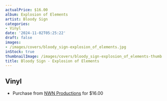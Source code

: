 ```yaml
---
actualPrice: $16.00
album: Explosion of Elements
artist: Bloody Sign
categories:
- Vinyl
date: '2024-11-02T05:25:22'
draft: false
images:
- /images/covers/bloody_sign-explosion_of_elements.jpg
inStock: true
thumbnailImage: /images/covers/bloody_sign-explosion_of_elements-thumb.jpg
title: Bloody Sign - Explosion of Elements
---
```


## Vinyl
* Purchase from [NWN Productions](http://shop.nwnprod.com/index.php?route=product/product&path=75&product_id=45697&sort=pd.name&order=ASC) for $16.00
